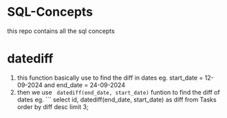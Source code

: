 # SQL-Concepts
this repo contains all the sql concepts 
# datediff
1. this function basically use to find the diff in dates eg. start_date = 12-09-2024 and end_date = 24-09-2024
2. then we use ``` datediff(end_date, start_date)``` funtion to find the diff of dates
eg. ```
select id, datediff(end_date, start_date) as diff
from Tasks
order by diff desc
limit 3;
```
